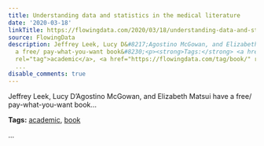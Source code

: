 ```yaml
---
title: Understanding data and statistics in the medical literature
date: '2020-03-18'
linkTitle: https://flowingdata.com/2020/03/18/understanding-data-and-statistics-in-the-medical-literature/
source: FlowingData
description: Jeffrey Leek, Lucy D&#8217;Agostino McGowan, and Elizabeth Matsui have
  a free/ pay-what-you-want book&#8230;<p><strong>Tags:</strong> <a href="https://flowingdata.com/tag/academic/"
  rel="tag">academic</a>, <a href="https://flowingdata.com/tag/book/" rel="tag">book</a></p>
  ...
disable_comments: true
---
```

Jeffrey Leek, Lucy D&#8217;Agostino McGowan, and Elizabeth Matsui have a free/ pay-what-you-want book&#8230;<p><strong>Tags:</strong> <a href="https://flowingdata.com/tag/academic/" rel="tag">academic</a>, <a href="https://flowingdata.com/tag/book/" rel="tag">book</a></p> ...